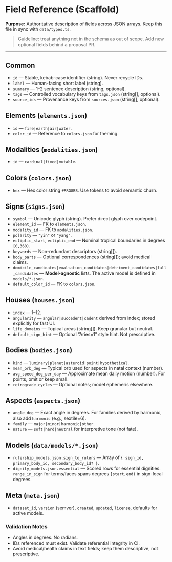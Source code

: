 # Field Reference (Scaffold)

**Purpose:** Authoritative description of fields across JSON arrays. Keep this file in sync with `data/types.ts`.

> Guideline: treat anything not in the schema as out of scope. Add new optional fields behind a proposal PR.

---

## Common
- `id` — Stable, kebab-case identifier (string). Never recycle IDs.
- `label` — Human-facing short label (string).
- `summary` — 1–2 sentence description (string, optional).
- `tags` — Controlled vocabulary keys from `tags.json` (string[], optional).
- `source_ids` — Provenance keys from `sources.json` (string[], optional).

## Elements (`elements.json`)
- `id` — `fire|earth|air|water`.
- `color_id` — Reference to `colors.json` for theming.

## Modalities (`modalities.json`)
- `id` — `cardinal|fixed|mutable`.

## Colors (`colors.json`)
- `hex` — Hex color string `#RRGGBB`. Use tokens to avoid semantic churn.

## Signs (`signs.json`)
- `symbol` — Unicode glyph (string). Prefer direct glyph over codepoint.
- `element_id` — FK to `elements.json`.
- `modality_id` — FK to `modalities.json`.
- `polarity` — `"yin"` or `"yang"`.
- `ecliptic_start`, `ecliptic_end` — Nominal tropical boundaries in degrees `[0,360)`.
- `keywords` — Non-redundant descriptors (string[]).
- `body_parts` — Optional correspondences (string[]); avoid medical claims.
- `domicile_candidates|exaltation_candidates|detriment_candidates|fall_candidates` — **Model-agnostic** lists. The active model is defined in `models/*.json`.
- `default_color_id` — FK to `colors.json`.

## Houses (`houses.json`)
- `index` — 1–12.
- `angularity` — `angular|succedent|cadent` derived from index; stored explicitly for fast UI.
- `life_domains` — Topical areas (string[]). Keep granular but neutral.
- `default_sign_hint` — Optional “Aries=1” style hint. Not prescriptive.

## Bodies (`bodies.json`)
- `kind` — `luminary|planet|asteroid|point|hypothetical`.
- `mean_orb_deg` — Typical orb used for aspects in natal context (number).
- `avg_speed_deg_per_day` — Approximate mean daily motion (number). For points, omit or keep small.
- `retrograde_cycles` — Optional notes; model ephemeris elsewhere.

## Aspects (`aspects.json`)
- `angle_deg` — Exact angle in degrees. For families derived by harmonic, also add `harmonic` (e.g., sextile=6).
- `family` — `major|minor|harmonic|other`.
- `nature` — `soft|hard|neutral` for interpretive tone (not fate).

## Models (`data/models/*.json`)
- `rulership_models.json.sign_to_rulers` — Array of `{ sign_id, primary_body_id, secondary_body_id? }`.
- `dignity_models.json.essential` — Scored rows for essential dignities. `range_in_sign` for terms/faces spans degrees `[start,end)` in sign-local degrees.

## Meta (`meta.json`)
- `dataset_id`, `version` (semver), `created`, `updated`, `license`, defaults for active models.

### Validation Notes
- Angles in degrees. No radians.
- IDs referenced must exist. Validate referential integrity in CI.
- Avoid medical/health claims in text fields; keep them descriptive, not prescriptive.
